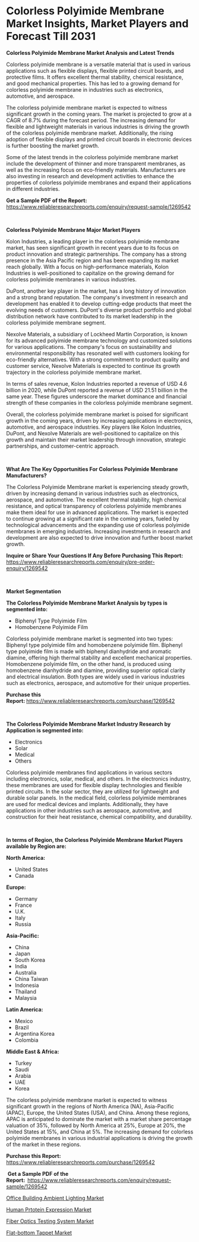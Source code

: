 <p><h1>Colorless Polyimide Membrane Market Insights, Market Players and Forecast Till 2031</h1></p><p><strong>Colorless Polyimide Membrane Market Analysis and Latest Trends</strong></p>
<p><p>Colorless polyimide membrane is a versatile material that is used in various applications such as flexible displays, flexible printed circuit boards, and protective films. It offers excellent thermal stability, chemical resistance, and good mechanical properties. This has led to a growing demand for colorless polyimide membrane in industries such as electronics, automotive, and aerospace.</p><p>The colorless polyimide membrane market is expected to witness significant growth in the coming years. The market is projected to grow at a CAGR of 8.7% during the forecast period. The increasing demand for flexible and lightweight materials in various industries is driving the growth of the colorless polyimide membrane market. Additionally, the rising adoption of flexible displays and printed circuit boards in electronic devices is further boosting the market growth.</p><p>Some of the latest trends in the colorless polyimide membrane market include the development of thinner and more transparent membranes, as well as the increasing focus on eco-friendly materials. Manufacturers are also investing in research and development activities to enhance the properties of colorless polyimide membranes and expand their applications in different industries.</p></p>
<p><strong>Get a Sample PDF of the Report:&nbsp;</strong> <a href="https://www.reliableresearchreports.com/enquiry/request-sample/1269542">https://www.reliableresearchreports.com/enquiry/request-sample/1269542</a></p>
<p>&nbsp;</p>
<p><strong>Colorless Polyimide Membrane Major Market Players</strong></p>
<p><p>Kolon Industries, a leading player in the colorless polyimide membrane market, has seen significant growth in recent years due to its focus on product innovation and strategic partnerships. The company has a strong presence in the Asia Pacific region and has been expanding its market reach globally. With a focus on high-performance materials, Kolon Industries is well-positioned to capitalize on the growing demand for colorless polyimide membranes in various industries.</p><p>DuPont, another key player in the market, has a long history of innovation and a strong brand reputation. The company's investment in research and development has enabled it to develop cutting-edge products that meet the evolving needs of customers. DuPont's diverse product portfolio and global distribution network have contributed to its market leadership in the colorless polyimide membrane segment.</p><p>Nexolve Materials, a subsidiary of Lockheed Martin Corporation, is known for its advanced polyimide membrane technology and customized solutions for various applications. The company's focus on sustainability and environmental responsibility has resonated well with customers looking for eco-friendly alternatives. With a strong commitment to product quality and customer service, Nexolve Materials is expected to continue its growth trajectory in the colorless polyimide membrane market.</p><p>In terms of sales revenue, Kolon Industries reported a revenue of USD 4.6 billion in 2020, while DuPont reported a revenue of USD 21.51 billion in the same year. These figures underscore the market dominance and financial strength of these companies in the colorless polyimide membrane segment.</p><p>Overall, the colorless polyimide membrane market is poised for significant growth in the coming years, driven by increasing applications in electronics, automotive, and aerospace industries. Key players like Kolon Industries, DuPont, and Nexolve Materials are well-positioned to capitalize on this growth and maintain their market leadership through innovation, strategic partnerships, and customer-centric approach.</p></p>
<p>&nbsp;</p>
<p><strong>What Are The Key Opportunities For Colorless Polyimide Membrane Manufacturers?</strong></p>
<p><p>The Colorless Polyimide Membrane market is experiencing steady growth, driven by increasing demand in various industries such as electronics, aerospace, and automotive. The excellent thermal stability, high chemical resistance, and optical transparency of colorless polyimide membranes make them ideal for use in advanced applications. The market is expected to continue growing at a significant rate in the coming years, fueled by technological advancements and the expanding use of colorless polyimide membranes in emerging industries. Increasing investments in research and development are also expected to drive innovation and further boost market growth.</p></p>
<p><strong>Inquire or Share Your Questions If Any Before Purchasing This Report:</strong> <a href="https://www.reliableresearchreports.com/enquiry/pre-order-enquiry/1269542">https://www.reliableresearchreports.com/enquiry/pre-order-enquiry/1269542</a></p>
<p>&nbsp;</p>
<p><strong>Market Segmentation</strong></p>
<p><strong>The Colorless Polyimide Membrane Market Analysis by types is segmented into:</strong></p>
<p><ul><li>Biphenyl Type Polyimide Film</li><li>Homobenzene Polyimide Film</li></ul></p>
<p><p>Colorless polyimide membrane market is segmented into two types: Biphenyl type polyimide film and homobenzene polyimide film. Biphenyl type polyimide film is made with biphenyl dianhydride and aromatic diamine, offering high thermal stability and excellent mechanical properties. Homobenzene polyimide film, on the other hand, is produced using homobenzene dianhydride and diamine, providing superior optical clarity and electrical insulation. Both types are widely used in various industries such as electronics, aerospace, and automotive for their unique properties.</p></p>
<p><strong>Purchase this Report:&nbsp;</strong><a href="https://www.reliableresearchreports.com/purchase/1269542">https://www.reliableresearchreports.com/purchase/1269542</a></p>
<p>&nbsp;</p>
<p><strong>The Colorless Polyimide Membrane Market Industry Research by Application is segmented into:</strong></p>
<p><ul><li>Electronics</li><li>Solar</li><li>Medical</li><li>Others</li></ul></p>
<p><p>Colorless polyimide membranes find applications in various sectors including electronics, solar, medical, and others. In the electronics industry, these membranes are used for flexible display technologies and flexible printed circuits. In the solar sector, they are utilized for lightweight and durable solar panels. In the medical field, colorless polyimide membranes are used for medical devices and implants. Additionally, they have applications in other industries such as aerospace, automotive, and construction for their heat resistance, chemical compatibility, and durability.</p></p>
<p>&nbsp;</p>
<p><strong>In terms of Region, the Colorless Polyimide Membrane Market Players available by Region are:</strong></p>
<p>
    <p> <strong> North America: </strong>
        <ul>
            <li>United States</li>
            <li>Canada</li>
        </ul>
        </p> 
    <p> <strong> Europe: </strong>
        <ul>
            <li>Germany</li>
            <li>France</li>
            <li>U.K.</li>
            <li>Italy</li>
            <li>Russia</li>
        </ul>
        </p> 
    <p> <strong> Asia-Pacific: </strong>
        <ul>
            <li>China</li>
            <li>Japan</li>
            <li>South Korea</li>
            <li>India</li>
            <li>Australia</li>
            <li>China Taiwan</li>
            <li>Indonesia</li>
            <li>Thailand</li>
            <li>Malaysia</li>
        </ul>
        </p> 
    <p> <strong> Latin America: </strong>
        <ul>
            <li>Mexico</li>
            <li>Brazil</li>
            <li>Argentina Korea</li>
            <li>Colombia</li>
        </ul>
        </p> 
    <p> <strong> Middle East & Africa: </strong>
        <ul>
            <li>Turkey</li>
            <li>Saudi</li>
            <li>Arabia</li>
            <li>UAE</li>
            <li>Korea</li>
        </ul>
    </p>
    </p>
<p><p>The colorless polyimide membrane market is expected to witness significant growth in the regions of North America (NA), Asia-Pacific (APAC), Europe, the United States (USA), and China. Among these regions, APAC is anticipated to dominate the market with a market share percentage valuation of 35%, followed by North America at 25%, Europe at 20%, the United States at 15%, and China at 5%. The increasing demand for colorless polyimide membranes in various industrial applications is driving the growth of the market in these regions.</p></p>
<p><strong>Purchase this Report: </strong><a href="https://www.reliableresearchreports.com/purchase/1269542">https://www.reliableresearchreports.com/purchase/1269542</a></p>
<p>&nbsp;<strong>Get a Sample PDF of the Report:&nbsp;&nbsp;</strong><a href="https://www.reliableresearchreports.com/enquiry/request-sample/1269542">https://www.reliableresearchreports.com/enquiry/request-sample/1269542</a></p>
<p><strong></strong></p>
<p><p><a href="https://github.com/seekum/Market-Research-Report-List-1/blob/main/office-building-ambient-lighting-market.md">Office Building Ambient Lighting Market</a></p><p><a href="https://github.com/timeliteaut/Market-Research-Report-List-1/blob/main/human-prtotein-expression-market.md">Human Prtotein Expression Market</a></p><p><a href="https://github.com/nancykennedykellievqfqt2/Market-Research-Report-List-1/blob/main/fiber-optics-testing-system-market.md">Fiber Optics Testing System Market</a></p><p><a href="https://github.com/bobicer/Market-Research-Report-List-2/blob/main/flat-bottom-tappet-market.md">Flat-bottom Tappet Market</a></p></p>